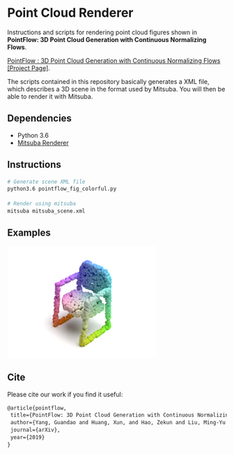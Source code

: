 # Point Cloud Renderer

Instructions and scripts for rendering point cloud figures shown in **PointFlow: 3D Point Cloud Generation with Continuous Normalizing Flows**.

[PointFlow : 3D Point Cloud Generation with Continuous Normalizing Flows](https://arxiv.org/abs/1906.12320) [[Project Page]](https://github.com/stevenygd/PointFlow).

The scripts contained in this repository basically generates a XML file, which describes a 3D scene in the format used by Mitsuba. You will then be able to render it with Mitsuba.

## Dependencies
* Python 3.6
* [Mitsuba Renderer](http://www.mitsuba-renderer.org/)

## Instructions
```bash
# Generate scene XML file
python3.6 pointflow_fig_colorful.py

# Render using mitsuba
mitsuba mitsuba_scene.xml
```

## Examples
<p float="left">
    <img src="mitsuba_scene.png" height="256"/>
</p>

## Cite
Please cite our work if you find it useful:
```latex
@article{pointflow,
 title={PointFlow: 3D Point Cloud Generation with Continuous Normalizing Flows},
 author={Yang, Guandao and Huang, Xun, and Hao, Zekun and Liu, Ming-Yu and Belongie, Serge and Hariharan, Bharath},
 journal={arXiv},
 year={2019}
}
```
